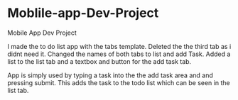 # Moblile-app-Dev-Project
Mobile App Dev Project

I made the to do list app with the tabs template.
Deleted the the third tab as i didnt need it.
Changed the names of both tabs to list and add Task.
Added a list to the list tab and a textbox and button for the add task tab. 

App is simply used by typing a task into the the add task area and and pressing submit.
This adds the task to the todo list which can be seen in the list tab.
